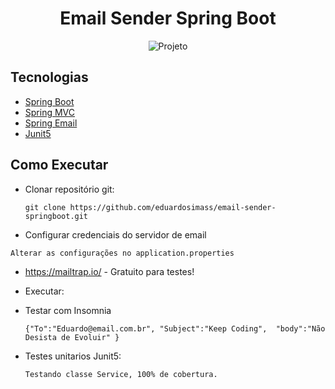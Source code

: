 <h1 align="center">
  Email Sender Spring Boot
</h1>

<p align="center">
 <img src="https://img.shields.io/static/v1?label=Tipo&message=Demo&color=8257E5&labelColor=000000" alt="Projeto" />
</p>

## Tecnologias
 
- [Spring Boot](https://spring.io/projects/spring-boot)
- [Spring MVC](https://docs.spring.io/spring-framework/reference/web/webmvc.html)
- [Spring Email](https://docs.spring.io/spring-framework/reference/integration/email.html)
- [Junit5](https://docs.spring.io/spring-framework/reference/testing/annotations/integration-junit-jupiter.html)

## Como Executar

- Clonar repositório git:
  ```
  git clone https://github.com/eduardosimass/email-sender-springboot.git
  ```


- Configurar credenciais do servidor de email
 ```
 Alterar as configurações no application.properties
 ```
- https://mailtrap.io/ - Gratuito para testes! 

- Executar:
 
- Testar com Insomnia
  ```
  {"To":"Eduardo@email.com.br", "Subject":"Keep Coding",  "body":"Não Desista de Evoluir" }
  ```

- Testes unitarios Junit5:
  ```
  Testando classe Service, 100% de cobertura. 
  ```
 


